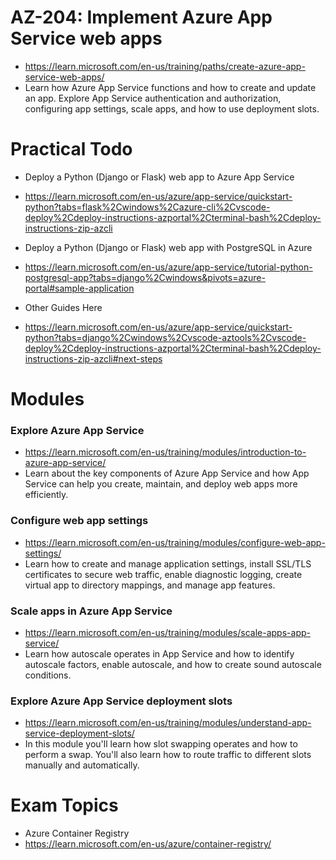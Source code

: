 # AZ-204: Implement Azure App Service web apps

- https://learn.microsoft.com/en-us/training/paths/create-azure-app-service-web-apps/
- Learn how Azure App Service functions and how to create and update an app. Explore App Service authentication and authorization, configuring app settings, scale apps, and how to use deployment slots.


# Practical Todo
- Deploy a Python (Django or Flask) web app to Azure App Service
- https://learn.microsoft.com/en-us/azure/app-service/quickstart-python?tabs=flask%2Cwindows%2Cazure-cli%2Cvscode-deploy%2Cdeploy-instructions-azportal%2Cterminal-bash%2Cdeploy-instructions-zip-azcli

- Deploy a Python (Django or Flask) web app with PostgreSQL in Azure
- https://learn.microsoft.com/en-us/azure/app-service/tutorial-python-postgresql-app?tabs=django%2Cwindows&pivots=azure-portal#sample-application

- Other Guides Here
- https://learn.microsoft.com/en-us/azure/app-service/quickstart-python?tabs=django%2Cwindows%2Cvscode-aztools%2Cvscode-deploy%2Cdeploy-instructions-azportal%2Cterminal-bash%2Cdeploy-instructions-zip-azcli#next-steps



# Modules

### Explore Azure App Service 
- https://learn.microsoft.com/en-us/training/modules/introduction-to-azure-app-service/
- Learn about the key components of Azure App Service and how App Service can help you create, maintain, and deploy web apps more efficiently.


### Configure web app settings
- https://learn.microsoft.com/en-us/training/modules/configure-web-app-settings/
- Learn how to create and manage application settings, install SSL/TLS certificates to secure web traffic, enable diagnostic logging, create virtual app to directory mappings, and manage app features.


### Scale apps in Azure App Service
- https://learn.microsoft.com/en-us/training/modules/scale-apps-app-service/
- Learn how autoscale operates in App Service and how to identify autoscale factors, enable autoscale, and how to create sound autoscale conditions.


### Explore Azure App Service deployment slots
- https://learn.microsoft.com/en-us/training/modules/understand-app-service-deployment-slots/
- In this module you'll learn how slot swapping operates and how to perform a swap. You'll also learn how to route traffic to different slots manually and automatically.




# Exam Topics

- Azure Container Registry
- https://learn.microsoft.com/en-us/azure/container-registry/





